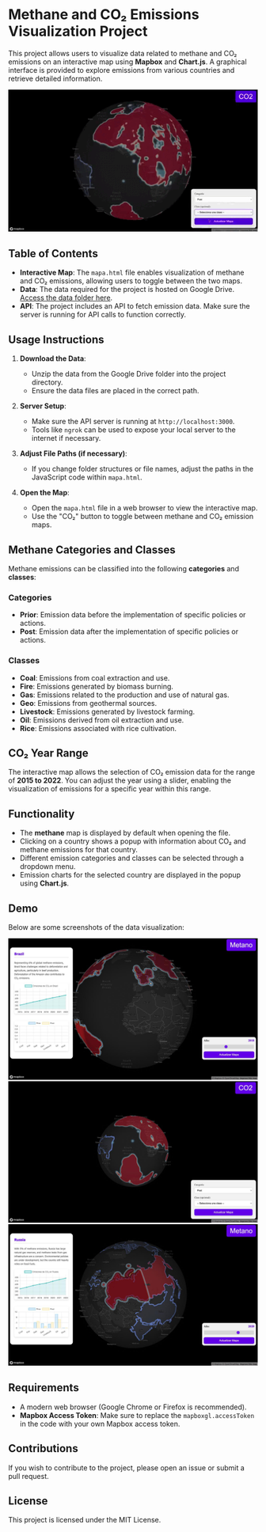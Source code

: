 # Methane and CO₂ Emissions Visualization Project

This project allows users to visualize data related to methane and CO₂ emissions on an interactive map using **Mapbox** and **Chart.js**. A graphical interface is provided to explore emissions from various countries and retrieve detailed information.

<div align="center">
  <img src="imgs/video.gif" alt="Video" />
</div>

## Table of Contents

- **Interactive Map**: The `mapa.html` file enables visualization of methane and CO₂ emissions, allowing users to toggle between the two maps.
- **Data**: The data required for the project is hosted on Google Drive. [Access the data folder here](https://drive.google.com/file/d/1CknBLDKD2iCemTR90x8aQQfHr4SJLGuJ/view?usp=sharing).
- **API**: The project includes an API to fetch emission data. Make sure the server is running for API calls to function correctly.

## Usage Instructions

1. **Download the Data**:
   - Unzip the data from the Google Drive folder into the project directory.
   - Ensure the data files are placed in the correct path.

2. **Server Setup**:
   - Make sure the API server is running at `http://localhost:3000`.
   - Tools like `ngrok` can be used to expose your local server to the internet if necessary.

3. **Adjust File Paths (if necessary)**:
   - If you change folder structures or file names, adjust the paths in the JavaScript code within `mapa.html`.

4. **Open the Map**:
   - Open the `mapa.html` file in a web browser to view the interactive map.
   - Use the "CO₂" button to toggle between methane and CO₂ emission maps.

## Methane Categories and Classes

Methane emissions can be classified into the following **categories** and **classes**:

### Categories
- **Prior**: Emission data before the implementation of specific policies or actions.
- **Post**: Emission data after the implementation of specific policies or actions.

### Classes
- **Coal**: Emissions from coal extraction and use.
- **Fire**: Emissions generated by biomass burning.
- **Gas**: Emissions related to the production and use of natural gas.
- **Geo**: Emissions from geothermal sources.
- **Livestock**: Emissions generated by livestock farming.
- **Oil**: Emissions derived from oil extraction and use.
- **Rice**: Emissions associated with rice cultivation.

## CO₂ Year Range

The interactive map allows the selection of CO₂ emission data for the range of **2015 to 2022**. You can adjust the year using a slider, enabling the visualization of emissions for a specific year within this range.

## Functionality

- The **methane** map is displayed by default when opening the file.
- Clicking on a country shows a popup with information about CO₂ and methane emissions for that country.
- Different emission categories and classes can be selected through a dropdown menu.
- Emission charts for the selected country are displayed in the popup using **Chart.js**.

## Demo

Below are some screenshots of the data visualization:



![Demo 1](imgs/img1.jpeg)
![Demo 2](imgs/img2.jpeg)
![Demo 3](imgs/img3.jpeg)

## Requirements

- A modern web browser (Google Chrome or Firefox is recommended).
- **Mapbox Access Token**: Make sure to replace the `mapboxgl.accessToken` in the code with your own Mapbox access token.

## Contributions

If you wish to contribute to the project, please open an issue or submit a pull request.

## License

This project is licensed under the MIT License.
